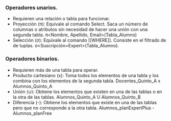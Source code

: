### Operadores unarios.
- Requieren una relación o tabla para funcionar. 
- Proyección (π): Equivale al comando Select. Saca un número de columnas o atributos sin necesidad de hacer una unión con una segunda tabla. π<Nombre, Apellido, Email>(Tabla_Alumno) ⠀ 
- Selección (σ): Equivale al comando [[WHERE]]. Consiste en el filtrado de de tuplas. σ<Suscripción=Expert>(Tabla_Alumno). ⠀

### Operadores binarios.
- Requieren más de una tabla para operar. 
- Producto cartesiano (x): Toma todos los elementos de una tabla y los combina con los elementos de la segunda tabla. Docentes_Quinto_A x Alumnos_Quinto_A ⠀ 
- Unión (∪): Obtiene los elementos que existen en una de las tablas o en la otra de las tablas. Alumnos_Quinto_A  U  Alumnos_Quinto_B ⠀ 
- Diferencia (-): Obtiene los elementos que existe en una de las tablas pero que no corresponde a la otra tabla. Alumnos_planExpertPlus - Alumnos_planFree